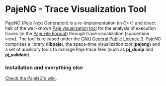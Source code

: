 PajeNG - Trace Visualization Tool
==================================

PajeNG (Paje Next Generation) is a re-implementation (in C++) and
direct heir of the well-known [Paje visualization
tool](http://paje.sf.net) for the analysis of execution traces (in the
[Paje File
Format](http://paje.sourceforge.net/download/publication/lang-paje.pdf))
through trace visualization (space/time view).  The tool is released
under the [GNU General Public Licence
3](http://www.gnu.org/licenses/gpl.html). PajeNG comprises a library
(__libpaje__), the space-time visualization tool (__pajeng__) and a set of
auxilirary tools to manage Paje trace files (such as __pj_dump__ and
__pj_validate__).

### Installation and everything else

[Check the PajeNG's wiki](https://github.com/schnorr/pajeng/wiki/).